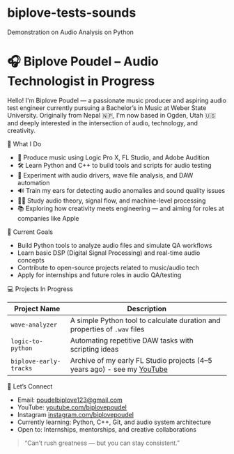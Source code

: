 # biplove-tests-sounds
Demonstration on Audio Analysis on Python

# 🎧 Biplove Poudel – Audio Technologist in Progress

Hello! I'm Biplove Poudel — a passionate music producer and aspiring audio test engineer currently pursuing a Bachelor’s in Music at Weber State University. Originally from Nepal 🇳🇵, I'm now based in Ogden, Utah 🇺🇸 and deeply interested in the intersection of audio, technology, and creativity.

🎼 What I Do

- 🎹 Produce music using Logic Pro X, FL Studio, and Adobe Audition  
- 🛠️ Learn Python and C++ to build tools and scripts for audio testing  
- 🧪 Experiment with audio drivers, wave file analysis, and DAW automation  
- 🔊 Train my ears for detecting audio anomalies and sound quality issues  
- 🧑‍🎓 Study audio theory, signal flow, and machine-level processing  
- 📚 Exploring how creativity meets engineering — and aiming for roles at companies like Apple

🎯 Current Goals

- Build Python tools to analyze audio files and simulate QA workflows  
- Learn basic DSP (Digital Signal Processing) and real-time audio concepts  
- Contribute to open-source projects related to music/audio tech  
- Apply for internships and future roles in audio QA/testing

💻 Projects In Progress

| Project Name | Description |
|--------------|-------------|
| `wave-analyzer` | A simple Python tool to calculate duration and properties of `.wav` files |
| `logic-to-python` | Automating repetitive DAW tasks with scripting ideas |
| `biplove-early-tracks` | Archive of my early FL Studio projects (4–5 years ago) - see my [YouTube](https://youtube.com/biplovepoudel) |

🤝 Let’s Connect

- Email: [poudelbiplove123@gmail.com](mailto:poudelbiplove123@gmail.com)  
- YouTube: [youtube.com/biplovepoudel](https://youtube.com/biplovepoudel)
- Instagram [instagram.com/biplovepoudel](https://instagram.com/biplovepoudel)
- Currently learning: Python, C++, Git, and audio system architecture  
- Open to: Internships, mentorships, and creative collaborations
  

> “Can’t rush greatness — but you can stay consistent.”  

